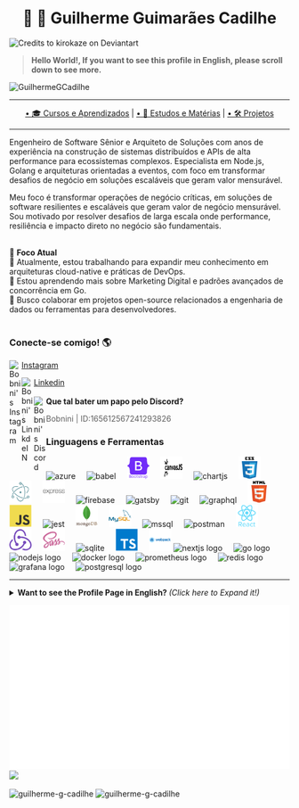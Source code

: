 <h1 align="center"> 🎲 👑 Guilherme Guimarães Cadilhe </h1>

![Credits to kirokaze on Deviantart](https://images-wixmp-ed30a86b8c4ca887773594c2.wixmp.com/f/12cbe8a4-f55c-4b40-85bb-d8e1405e7b84/datjp1z-fc3069a4-9ffc-40d0-861b-a53e6a267634.gif?token=eyJ0eXAiOiJKV1QiLCJhbGciOiJIUzI1NiJ9.eyJzdWIiOiJ1cm46YXBwOiIsImlzcyI6InVybjphcHA6Iiwib2JqIjpbW3sicGF0aCI6IlwvZlwvMTJjYmU4YTQtZjU1Yy00YjQwLTg1YmItZDhlMTQwNWU3Yjg0XC9kYXRqcDF6LWZjMzA2OWE0LTlmZmMtNDBkMC04NjFiLWE1M2U2YTI2NzYzNC5naWYifV1dLCJhdWQiOlsidXJuOnNlcnZpY2U6ZmlsZS5kb3dubG9hZCJdfQ.EhZ4RizC9z6297iq2CQG7W1pWlGvBUG3fKjQtGVIImQ)

>**Hello World!, If you want to see this profile in English, please scroll down to see more.**

<p align="left"> <img src="https://komarev.com/ghpvc/?username=guilherme-g-cadilhe&label=Profile%20views&color=0e75b6&style=flat" alt="GuilhermeGCadilhe" /> </p>

---
<p align="center">
  <a href="https://github.com/Guilherme-G-Cadilhe/Cursos">• 🎓 Cursos e Aprendizados</a> |
    <a href="https://github.com/Guilherme-G-Cadilhe/Estudos-Materias">• 📘 Estudos e Matérias</a> |
   <a href="https://github.com/Guilherme-G-Cadilhe/Projetos">• 🛠️ Projetos</a> 
</p>

---

Engenheiro de Software Sênior e Arquiteto de Soluções com anos de experiência na construção de sistemas distribuídos e APIs de alta performance para ecossistemas complexos. Especialista em Node.js, Golang e arquiteturas orientadas a eventos, com foco em transformar desafios de negócio em soluções escaláveis que geram valor mensurável.<br/>

Meu foco é transformar operações de negócio críticas, em soluções de software resilientes e escaláveis que geram valor de negócio mensurável. Sou motivado por resolver desafios de larga escala onde performance, resiliência e impacto direto no negócio são fundamentais.<br/><br/>

🚀 **Foco Atual**<br/>
🔭 Atualmente, estou trabalhando para expandir meu conhecimento em arquiteturas cloud-native e práticas de DevOps.<br/>
🌱 Estou aprendendo mais sobre Marketing Digital e padrões avançados de concorrência em Go.<br/>
👯 Busco colaborar em projetos open-source relacionados a engenharia de dados ou ferramentas para desenvolvedores.<br/>
<br/>

### Conecte-se comigo! 🌎
<a><img align="left" alt="Bobnini's Instagram" width="22px" src="https://cdn.jsdelivr.net/npm/simple-icons@v3/icons/instagram.svg" />
</a><a href="https://instagram.com/guicadilhe">Instagram</a>
<br/>

<a><img align="left" alt="Bobnini's LinkdeIN" width="22px" src="https://cdn.jsdelivr.net/npm/simple-icons@v3/icons/linkedin.svg" />
</a><a href="https://br.linkedin.com/in/guilhermecadilhe">Linkedin </a>
<br/>  <br/> 
<a> <img align="left" alt="Bobnini's Discord" width="22px" src="https://cdn.jsdelivr.net/npm/simple-icons@v3/icons/discord.svg" /> </a> **Que tal bater um papo pelo Discord?** 
>Bobnini | ID:165612567241293826

### Linguagens e Ferramentas

  <p align="left">
<img src="https://www.vectorlogo.zone/logos/microsoft_azure/microsoft_azure-icon.svg" alt="azure" width="40" height="40"/>
    <img width="12" />
<img src="https://www.vectorlogo.zone/logos/babeljs/babeljs-icon.svg" alt="babel" width="40" height="40"/>
    <img width="12" />
<img src="https://raw.githubusercontent.com/devicons/devicon/master/icons/bootstrap/bootstrap-plain-wordmark.svg" alt="bootstrap" width="40" height="40"/>
    <img width="12" />
<img src="https://raw.githubusercontent.com/Hardik0307/Hardik0307/master/assets/canvasjs-charts.svg" alt="canvasjs" width="40" height="40"/>
    <img width="12" />
<img src="https://www.chartjs.org/media/logo-title.svg" alt="chartjs" width="40" height="40"/>
    <img width="12" />
<img src="https://raw.githubusercontent.com/devicons/devicon/master/icons/css3/css3-original-wordmark.svg" alt="css3" width="40" height="40"/>
    <img width="12" />
<img src="https://raw.githubusercontent.com/devicons/devicon/master/icons/electron/electron-original.svg" alt="electron" width="40" height="40"/>
    <img width="12" />
<img src="https://raw.githubusercontent.com/devicons/devicon/master/icons/express/express-original-wordmark.svg" alt="express" width="40" height="40"/>
    <img width="12" />
<img src="https://www.vectorlogo.zone/logos/firebase/firebase-icon.svg" alt="firebase" width="40" height="40"/>
    <img width="12" />
<img src="https://www.vectorlogo.zone/logos/gatsbyjs/gatsbyjs-icon.svg" alt="gatsby" width="40" height="40"/>
    <img width="12" />
<img src="https://www.vectorlogo.zone/logos/git-scm/git-scm-icon.svg" alt="git" width="40" height="40"/>
    <img width="12" />
<img src="https://www.vectorlogo.zone/logos/graphql/graphql-icon.svg" alt="graphql" width="40" height="40"/>
    <img width="12" />
<img src="https://raw.githubusercontent.com/devicons/devicon/master/icons/html5/html5-original-wordmark.svg" alt="html5" width="40" height="40"/>
    <img width="12" />
<img src="https://raw.githubusercontent.com/devicons/devicon/master/icons/javascript/javascript-original.svg" alt="javascript" width="40" height="40"/>
    <img width="12" />
<img src="https://www.vectorlogo.zone/logos/jestjsio/jestjsio-icon.svg" alt="jest" width="40" height="40"/>
    <img width="12" />
<img src="https://raw.githubusercontent.com/devicons/devicon/master/icons/mongodb/mongodb-original-wordmark.svg" alt="mongodb" width="40" height="40"/>
    <img width="12" />
<img src="https://raw.githubusercontent.com/devicons/devicon/master/icons/mysql/mysql-original-wordmark.svg" alt="mysql" width="40" height="40"/>
    <img width="12" />
<img src="https://www.svgrepo.com/show/303229/microsoft-sql-server-logo.svg" alt="mssql" width="40" height="40"/>
    <img width="12" />
<img src="https://www.vectorlogo.zone/logos/getpostman/getpostman-icon.svg" alt="postman" width="40" height="40"/>
    <img width="12" />
<img src="https://raw.githubusercontent.com/devicons/devicon/master/icons/react/react-original-wordmark.svg" alt="react" width="40" height="40"/>
    <img width="12" />
<img src="https://raw.githubusercontent.com/devicons/devicon/master/icons/redux/redux-original.svg" alt="redux" width="40" height="40"/>
    <img width="12" />
<img src="https://raw.githubusercontent.com/devicons/devicon/master/icons/sass/sass-original.svg" alt="sass" width="40" height="40"/>
    <img width="12" />
<img src="https://www.vectorlogo.zone/logos/sqlite/sqlite-icon.svg" alt="sqlite" width="40" height="40"/>
    <img width="12" />
<img src="https://raw.githubusercontent.com/devicons/devicon/master/icons/typescript/typescript-original.svg" alt="typescript" width="40" height="40"/>
    <img width="12" />
<img src="https://raw.githubusercontent.com/devicons/devicon/d00d0969292a6569d45b06d3f350f463a0107b0d/icons/webpack/webpack-original-wordmark.svg" alt="webpack" width="40" height="40"/>
 <img src="https://cdn.jsdelivr.net/gh/devicons/devicon/icons/nextjs/nextjs-original.svg" height="40" alt="nextjs logo"  />
  <img width="12" />
  <img src="https://cdn.jsdelivr.net/gh/devicons/devicon/icons/go/go-original.svg" height="40" alt="go logo"  />
  <img width="12" />
  <img src="https://cdn.jsdelivr.net/gh/devicons/devicon/icons/nodejs/nodejs-original.svg" height="40" alt="nodejs logo"  />
  <img width="12" />
  <img src="https://cdn.jsdelivr.net/gh/devicons/devicon/icons/docker/docker-original.svg" height="40" alt="docker logo"  />
  <img width="12" />
  <img src="https://cdn.jsdelivr.net/gh/devicons/devicon/icons/prometheus/prometheus-original.svg" height="40" alt="prometheus logo"  />
  <img width="12" />
  <img src="https://cdn.jsdelivr.net/gh/devicons/devicon/icons/redis/redis-original.svg" height="40" alt="redis logo"  />
  <img width="12" />
  <img src="https://cdn.jsdelivr.net/gh/devicons/devicon/icons/grafana/grafana-original.svg" height="40" alt="grafana logo"  />
  <img width="12" />
  <img src="https://cdn.jsdelivr.net/gh/devicons/devicon/icons/postgresql/postgresql-original.svg" height="40" alt="postgresql logo"  /> 
</p>



---

<details>
  <summary> <b> Want to see the Profile Page in English? </b> <i>(Click here to Expand it!)</i> </summary>
  <br>
  
  
Senior Software Engineer and Solutions Architect with years of experience building distributed systems and high performance APIs for complex ecosystems. Specialist in Node.js, Golang, and event-driven architectures, focused on transforming business challenges into scalable solutions that generate measurable value.<br/>

My focus is on transforming critical business operations, into resilient, scalable software solutions that drive measurable business value. I thrive on solving large-scale challenges where performance, resilience, and direct business impact are paramount.<br/><br/>


🚀 **Current Focus**<br/>
🔭 I’m currently working on expanding my knowledge in cloud-native architectures and DevOps practices.<br/>
🌱 I’m currently learning more about Digital Marketing and advanced concurrency patterns in Go.<br/>
👯 I’m looking to collaborate on open-source projects related to data engineering or developer tools.<br/>
<br/>

### Connect with me! 🌎
<a><img align="left" alt="Bobnini's Instagram" width="22px" src="https://cdn.jsdelivr.net/npm/simple-icons@v3/icons/instagram.svg" />
</a><a href="https://instagram.com/guicadilhe">Instagram</a>
<br/> <br/>
<a><img align="left" alt="Bobnini's LinkdeIN" width="22px" src="https://cdn.jsdelivr.net/npm/simple-icons@v3/icons/linkedin.svg" />
</a><a href="https://br.linkedin.com/in/guilhermecadilhe">Linkedin </a>
<br/>  <br/> 
<a> <img align="left" alt="Bobnini's Discord" width="22px" src="https://cdn.jsdelivr.net/npm/simple-icons@v3/icons/discord.svg" /> </a> **What about a chat on discord?** 
>Bobnini | ID:165612567241293826

### Languagues and Tools
 <p align="left">
<img src="https://www.vectorlogo.zone/logos/microsoft_azure/microsoft_azure-icon.svg" alt="azure" width="40" height="40"/>
    <img width="12" />
<img src="https://www.vectorlogo.zone/logos/babeljs/babeljs-icon.svg" alt="babel" width="40" height="40"/>
    <img width="12" />
<img src="https://raw.githubusercontent.com/devicons/devicon/master/icons/bootstrap/bootstrap-plain-wordmark.svg" alt="bootstrap" width="40" height="40"/>
    <img width="12" />
<img src="https://raw.githubusercontent.com/Hardik0307/Hardik0307/master/assets/canvasjs-charts.svg" alt="canvasjs" width="40" height="40"/>
    <img width="12" />
<img src="https://www.chartjs.org/media/logo-title.svg" alt="chartjs" width="40" height="40"/>
    <img width="12" />
<img src="https://raw.githubusercontent.com/devicons/devicon/master/icons/css3/css3-original-wordmark.svg" alt="css3" width="40" height="40"/>
    <img width="12" />
<img src="https://raw.githubusercontent.com/devicons/devicon/master/icons/electron/electron-original.svg" alt="electron" width="40" height="40"/>
    <img width="12" />
<img src="https://raw.githubusercontent.com/devicons/devicon/master/icons/express/express-original-wordmark.svg" alt="express" width="40" height="40"/>
    <img width="12" />
<img src="https://www.vectorlogo.zone/logos/firebase/firebase-icon.svg" alt="firebase" width="40" height="40"/>
    <img width="12" />
<img src="https://www.vectorlogo.zone/logos/gatsbyjs/gatsbyjs-icon.svg" alt="gatsby" width="40" height="40"/>
    <img width="12" />
<img src="https://www.vectorlogo.zone/logos/git-scm/git-scm-icon.svg" alt="git" width="40" height="40"/>
    <img width="12" />
<img src="https://www.vectorlogo.zone/logos/graphql/graphql-icon.svg" alt="graphql" width="40" height="40"/>
    <img width="12" />
<img src="https://raw.githubusercontent.com/devicons/devicon/master/icons/html5/html5-original-wordmark.svg" alt="html5" width="40" height="40"/>
    <img width="12" />
<img src="https://raw.githubusercontent.com/devicons/devicon/master/icons/javascript/javascript-original.svg" alt="javascript" width="40" height="40"/>
    <img width="12" />
<img src="https://www.vectorlogo.zone/logos/jestjsio/jestjsio-icon.svg" alt="jest" width="40" height="40"/>
    <img width="12" />
<img src="https://raw.githubusercontent.com/devicons/devicon/master/icons/mongodb/mongodb-original-wordmark.svg" alt="mongodb" width="40" height="40"/>
    <img width="12" />
<img src="https://raw.githubusercontent.com/devicons/devicon/master/icons/mysql/mysql-original-wordmark.svg" alt="mysql" width="40" height="40"/>
    <img width="12" />
<img src="https://www.svgrepo.com/show/303229/microsoft-sql-server-logo.svg" alt="mssql" width="40" height="40"/>
    <img width="12" />
<img src="https://www.vectorlogo.zone/logos/getpostman/getpostman-icon.svg" alt="postman" width="40" height="40"/>
    <img width="12" />
<img src="https://raw.githubusercontent.com/devicons/devicon/master/icons/react/react-original-wordmark.svg" alt="react" width="40" height="40"/>
    <img width="12" />
<img src="https://raw.githubusercontent.com/devicons/devicon/master/icons/redux/redux-original.svg" alt="redux" width="40" height="40"/>
    <img width="12" />
<img src="https://raw.githubusercontent.com/devicons/devicon/master/icons/sass/sass-original.svg" alt="sass" width="40" height="40"/>
    <img width="12" />
<img src="https://www.vectorlogo.zone/logos/sqlite/sqlite-icon.svg" alt="sqlite" width="40" height="40"/>
    <img width="12" />
<img src="https://raw.githubusercontent.com/devicons/devicon/master/icons/typescript/typescript-original.svg" alt="typescript" width="40" height="40"/>
    <img width="12" />
<img src="https://raw.githubusercontent.com/devicons/devicon/d00d0969292a6569d45b06d3f350f463a0107b0d/icons/webpack/webpack-original-wordmark.svg" alt="webpack" width="40" height="40"/>
 <img src="https://cdn.jsdelivr.net/gh/devicons/devicon/icons/nextjs/nextjs-original.svg" height="40" alt="nextjs logo"  />
  <img width="12" />
  <img src="https://cdn.jsdelivr.net/gh/devicons/devicon/icons/go/go-original.svg" height="40" alt="go logo"  />
  <img width="12" />
  <img src="https://cdn.jsdelivr.net/gh/devicons/devicon/icons/nodejs/nodejs-original.svg" height="40" alt="nodejs logo"  />
  <img width="12" />
  <img src="https://cdn.jsdelivr.net/gh/devicons/devicon/icons/docker/docker-original.svg" height="40" alt="docker logo"  />
  <img width="12" />
  <img src="https://cdn.jsdelivr.net/gh/devicons/devicon/icons/prometheus/prometheus-original.svg" height="40" alt="prometheus logo"  />
  <img width="12" />
  <img src="https://cdn.jsdelivr.net/gh/devicons/devicon/icons/redis/redis-original.svg" height="40" alt="redis logo"  />
  <img width="12" />
  <img src="https://cdn.jsdelivr.net/gh/devicons/devicon/icons/grafana/grafana-original.svg" height="40" alt="grafana logo"  />
  <img width="12" />
  <img src="https://cdn.jsdelivr.net/gh/devicons/devicon/icons/postgresql/postgresql-original.svg" height="40" alt="postgresql logo"  /> 
</p>
  </details>
  
<p>
 <img  src="https://github.com/Guilherme-G-Cadilhe/Github-Stats-Teste/blob/master/generated/overview.svg" />
  <img  src="https://github-readme-stats.vercel.app/api?username=Guilherme-G-Cadilhe&show_icons=true&theme=buefy" />
</p>
 
<p>
<img  src="https://github-readme-stats.vercel.app/api/top-langs/?username=guilherme-g-cadilhe&layout=compact&show_icons=true&theme=buefy&langs_count=10&exclude_repo=Github-Stats-Teste" alt="guilherme-g-cadilhe" />
<img  src="https://github-readme-streak-stats.herokuapp.com/?user=guilherme-g-cadilhe&" alt="guilherme-g-cadilhe" />
</p>






